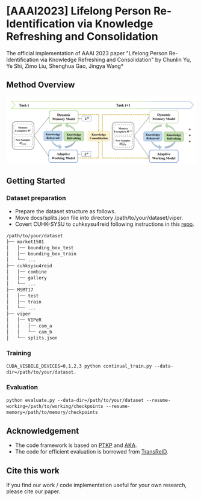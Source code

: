 # [AAAI2023] Lifelong Person Re-Identification via Knowledge Refreshing and Consolidation
The official implementation of AAAI 2023 paper "Lifelong Person Re-Identification via Knowledge Refreshing and Consolidation" by Chunlin Yu, Ye Shi, Zimo Liu, Shenghua Gao, Jingya Wang*
## Method Overview
![](./docs/KRKC_fig.png)
## Getting Started
### Dataset preparation
- Prepare the dataset structure as follows.
- Move docs/splits.json file into directory /path/to/your/dataset/viper.
- Covert CUHK-SYSU to cuhksysu4reid following instructions in this [repo](https://github.com/TPCD/LifelongReID).
```
/path/to/your/dataset
├── market1501
│   │── bounding_box_test
│   │── bounding_box_train
│   └── ...
├── cuhksysu4reid
│   │── combine
│   │── gallery
│   └── ...
├── MSMT17
│   │── test
│   │── train
│   └── ...
├── viper
│   │── VIPeR
│   │   │── cam_a
│   │   └── cam_b 
│   └── splits.json
```  	
### Training
```
CUDA_VISBILE_DEVICES=0,1,2,3 python continual_train.py --data-dir=/path/to/your/dataset.
```

### Evaluation
```
python evaluate.py --data-dir=/path/to/your/dataset --resume-working=/path/to/working/checkpoints --resume-memory=/path/to/memory/checkpoints
```
## Acknowledgement
- The code framework is based on [PTKP](https://github.com/g3956/PTKP) and [AKA](https://github.com/TPCD/LifelongReID).
- The code for efficient evaluation is borrowed from [TransReID](https://github.com/damo-cv/TransReID).

## Cite this work
If you find our work / code implementation useful for your own research, please cite our paper.
